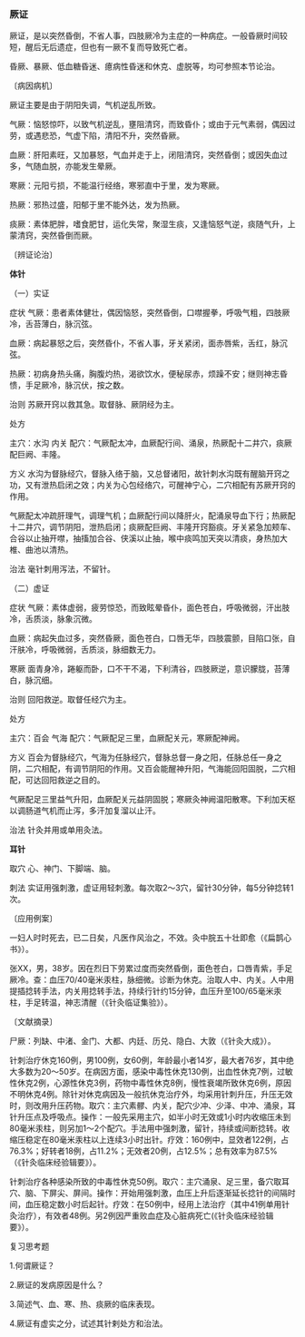 ### 厥证

厥证，是以突然昏倒，不省人事，四肢厥冷为主症的一种病症。一般昏厥时间较短，醒后无后遗症，但也有一厥不复而导致死亡者。

昏厥、暴厥、低血糖昏迷、癔病性昏迷和休克、虚脱等，均可参照本节论治。

〔病因病机〕

厥证主要是由于阴阳失调，气机逆乱所致。

气厥：恼怒惊吓，以致气机逆乱，壅阻清窍，而致昏仆；或由于元气素弱，偶因过劳，或遇悲恐，气虚下陷，清阳不升，突然昏厥。

血厥：肝阳素旺，又加暴怒，气血并走于上，闭阻清窍，突然昏倒；或因失血过多，气随血脱，亦能发生晕厥。

寒厥：元阳亏损，不能温行经络，寒邪直中于里，发为寒厥。

热厥：邪热过盛，阳郁于里不能外达，发为热厥。

痰厥：素体肥胖，嗜食肥甘，运化失常，聚湿生痰，又逢恼怒气逆，痰随气升，上蒙清窍，突然昏倒而厥。

〔辨证论治〕

**体针**

（一）实证

症状    气厥：患者素体健壮，偶因恼怒，突然昏倒，口噤握拳，呼吸气粗，四肢厥冷，舌苔薄白，脉沉弦。

血厥：病起暴怒之后，突然昏仆，不省人事，牙关紧闭，面赤唇紫，舌红，脉沉弦。

热厥：初病身热头痛，胸腹灼热，渴欲饮水，便秘尿赤，烦躁不安；继则神志昏愦，手足厥冷，脉沉伏，按之数。

治则    苏厥开窍以救其急。取督脉、厥阴经为主。

处方

主穴：水沟  内关  配穴：气厥配太冲，血厥配行间、涌泉，热厥配十二井穴，痰厥配巨阙、丰隆。

方义    水沟为督脉经穴，督脉入络于脑，又总督诸阳，故针刺水沟既有醒脑开窍之功，又有泄热启闭之效；内关为心包经络穴，可醒神宁心，二穴相配有苏厥开窍的作用。

气厥配太冲疏肝理气，调理气机；血厥配行间以降肝火，配涌泉导血下行；热厥配十二井穴，调节阴阳，泄热启闭；痰厥配巨阙、丰隆开窍豁痰。牙关紧急加颊车、合谷以止抽开噤，抽搐加合谷、侠溪以止抽，喉中痰鸣加天突以清痰，身热加大椎、曲池以清热。

治法    毫针刺用泻法，不留针。

（二）虚证

症状    气厥：素体虚弱，疲劳惊恐，而致眩晕昏仆，面色苍白，呼吸微弱，汗出肢冷，舌质淡，脉象沉微。

血厥：病起失血过多，突然昏厥，面色苍白，口唇无华，四肢震颤，目陷口张，自汗肤冷，呼吸微弱，舌质淡，脉细数无力。

寒厥    面青身冷，踡躯而卧，口不干不渴，下利清谷，四肢厥逆，意识朦胧，苔薄白，脉沉细。

治则    回阳救逆。取督任经穴为主。

处方

主穴：百会  气海     配穴：气厥配足三里，血厥配关元，寒厥配神阙。

方义    百会为督脉经穴，气海为任脉经穴，督脉总督一身之阳，任脉总任一身之阴，二穴相配，有调节阴阳的作用。又百会能醒神升阳，气海能回阳固脱，二穴相配，可达回阳救逆之目的。

气厥配足三里益气升阳，血厥配关元益阴固脱；寒厥灸神阙温阳散寒。下利加天枢以调肠道气机而止泻，多汗加复溜以止汗。

治法    针灸并用或单用灸法。

**耳针**

取穴    心、神门、下脚端、脑。

刺法    实证用强刺激，虚证用轻刺激。每次取2〜3穴，留针30分钟，每5分钟捻转1次。

〔应用例案〕

一妇人时时死去，已二日矣，凡医作风治之，不效。灸中脘五十壮即愈（《扁鹊心书》）。

张XX，男，38岁。因在烈日下劳累过度而突然昏倒，面色苍白，口唇青紫，手足厥冷。查：血压70/40毫米汞柱，脉细微。诊断为休克。治取人中、内关。人中用提插捻转手法，内关用捻转手法，持续行针约15分钟，血压升至100/65毫米汞柱，手足转温，神志清醒（《针灸临证集验》）。

〔文献摘录〕

尸厥：列缺、中渚、金门、大都、内廷、历兑、隐白、大敦（《针灸大成》）。

针刺治疗休克160例，男100例，女60例，年龄最小者14岁，最大者76岁，其中绝大多数为20〜50岁。在病因方面，感染中毒性休克130例，出血性休克7例，过敏性休克2例，心源性休克3例，药物中毒性休克8例，慢性衰竭所致休克6例，原因不明休克4例。除针对休克病因及一般抗休克治疗外，均采用针刺升压，升压无效时，则改用升压药物。取穴：主穴素髎、内关，配穴少冲、少泽、中冲、涌泉，耳针升压点及呼吸点。操作：一般先采用主穴，如半小时无效或1小时内收缩压未到80毫米汞柱，则另加1〜2个配穴。手法用中强刺激，留针，持续或间断捻转。收缩压稳定在80毫米汞柱以上连续3小时出针。疗效：160例中，显效者122例，占76.3%；好转者18例，占11.2%；无效者20例，占12.5%；总有效率为87.5%（《针灸临床经验辑要》）。

针刺治疗各种感染所致的中毒性休克50例。取穴：主穴涌泉、足三里，备穴取耳穴、脑、下屏尖、屏间。操作：开始用强刺激，血压上升后逐渐延长捻针的间隔时间，血压稳定数小时后起针。疗效：在50例中，经用上法治疗（其中41例单用针灸治疗），有效者48例。另2例因严重败血症及心脏病死亡(《针灸临床经验辑要》）。

复习思考题

1.何谓厥证？

2.厥证的发病原因是什么？

3.简述气、血、寒、热、痰厥的临床表现。

4.厥证有虚实之分，试述其针剌处方和治法。
